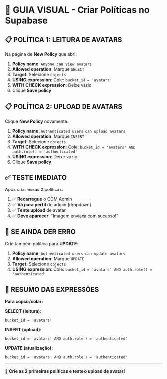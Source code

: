# 🎯 GUIA VISUAL - Criar Políticas no Supabase

## 📋 **POLÍTICA 1: LEITURA DE AVATARS**

Na página de **New Policy** que abri:

1. **Policy name**: `Anyone can view avatars`
2. **Allowed operation**: Marque `SELECT`
3. **Target**: Selecione `objects`
4. **USING expression**: Cole: `bucket_id = 'avatars'`
5. **WITH CHECK expression**: Deixe vazio
6. Clique **Save policy**

## 📋 **POLÍTICA 2: UPLOAD DE AVATARS**

Clique **New Policy** novamente:

1. **Policy name**: `Authenticated users can upload avatars`
2. **Allowed operation**: Marque `INSERT`
3. **Target**: Selecione `objects`
4. **WITH CHECK expression**: Cole: `bucket_id = 'avatars' AND auth.role() = 'authenticated'`
5. **USING expression**: Deixe vazio
6. Clique **Save policy**

## ✅ **TESTE IMEDIATO**

Após criar essas 2 políticas:

1. ✅ **Recarregue** o CDM Admin
2. ✅ **Vá para perfil** do admin (dropdown)
3. ✅ **Tente upload** de avatar
4. ✅ **Deve aparecer**: "Imagem enviada com sucesso!"

## 🔄 **SE AINDA DER ERRO**

Crie também política para **UPDATE**:

1. **Policy name**: `Authenticated users can update avatars`
2. **Allowed operation**: Marque `UPDATE`
3. **Target**: Selecione `objects`
4. **USING expression**: Cole: `bucket_id = 'avatars' AND auth.role() = 'authenticated'`

## 📱 **RESUMO DAS EXPRESSÕES**

**Para copiar/colar:**

**SELECT (leitura):**

```
bucket_id = 'avatars'
```

**INSERT (upload):**

```
bucket_id = 'avatars' AND auth.role() = 'authenticated'
```

**UPDATE (atualização):**

```
bucket_id = 'avatars' AND auth.role() = 'authenticated'
```

---

**🚀 Crie as 2 primeiras políticas e teste o upload de avatar!**
